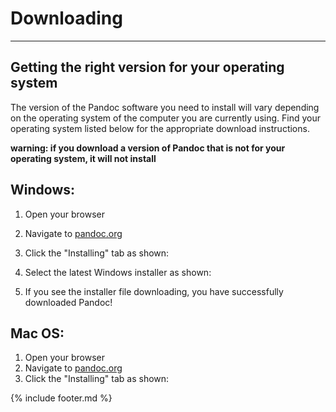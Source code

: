 # Downloading

----

## Getting the right version for your operating system

The version of the Pandoc software you need to install will vary depending on the operating system of the computer you are currently using. Find your operating system listed below for the appropriate download instructions. 

**warning: if you download a version of Pandoc that is not for your operating system, it will not install**


## Windows:
1. Open your browser
2. Navigate to [pandoc.org](https://pandoc.org)
3. Click the "Installing" tab as shown:

4. Select the latest Windows installer as shown:

5. If you see the installer file downloading, you have successfully downloaded Pandoc!

## Mac OS:
1. Open your browser
2. Navigate to [pandoc.org](https://pandoc.org)
3. Click the "Installing" tab as shown:


{% include footer.md %}